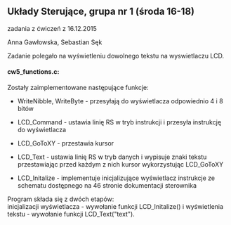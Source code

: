 ## Układy Sterujące, grupa nr 1 (środa 16-18)
zadania z ćwiczeń z 16.12.2015  

Anna Gawłowska, Sebastian Sęk  

Zadanie polegało na wyświetleniu dowolnego tekstu na wyswietlaczu LCD.

#### cw5_functions.c:
Zostały zaimplementowane następujące funkcje:

* WriteNibble, WriteByte - przesyłają do wyświetlacza odpowiednio 4 i 8 bitów

* LCD_Command - ustawia linię RS w tryb instrukcji i przesyła instrukcję do wyświetlacza

* LCD_GoToXY - przestawia kursor 

* LCD_Text - ustawia linię RS w tryb danych i wypisuje znaki tekstu przestawiając przed każdym z nich kursor wykorzystując LCD_GoToXY 

* LCD_Initalize - implementuje inicjalizujące wyświetlacz instrukcje ze schematu dostępnego na 46 stronie dokumentacji sterownika

Program składa się z dwóch etapów:  
inicjalizacji wyświetlacza - wywołanie funkcji LCD_Initalize() i wyświetlenia tekstu - wywołanie funkcji LCD_Text("text").
